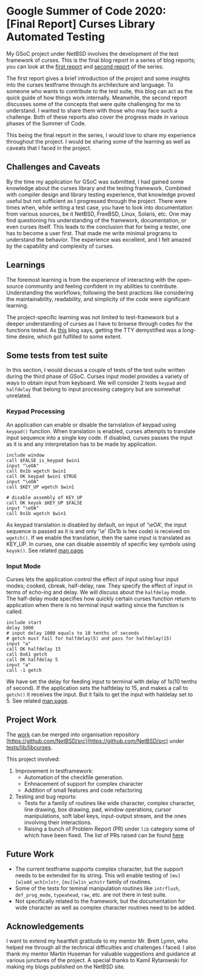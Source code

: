   
# Google Summer of Code 2020: [Final Report] Curses Library Automated Testing

My GSoC project under NetBSD involves the development of the test framework of curses. This is the final blog report in a series of blog reports; you can look at the [first report](https://blog.netbsd.org/tnf/entry/gsoc_reports_curses_library_automated) and [second report](https://blog.netbsd.org/tnf/entry/gsoc_2020_second_evaluation_report) of the series.

The first report gives a brief introduction of the project and some insights into the curses testframe through its architecture and language. To someone who wants to contribute to the test suite, this blog can act as the quick guide of how things work internally. Meanwhile, the second report discusses some of the concepts that were quite challenging for me to understand. I wanted to share them with those who may face such a challenge. Both of these reports also cover the progress made in various phases of the Summer of Code.

This being the final report in the series, I would love to share my experience throughout the project. I would be sharing some of the learning as well as caveats that I faced in the project.

## Challenges and Caveats
By the time my application for GSoC was submitted, I had gained some knowledge about the curses library and the testing framework. Combined with compiler design and library testing experience, that knowledge proved useful but not sufficient as I progressed through the project. There were times when, while writing a test case, you have to look into documentation from various sources, be it NetBSD, FreeBSD, Linux, Solaris, etc. One may find questioning his understanding of the framework, documentation, or even curses itself. This leads to the conclusion that for being a tester, one has to become a user first. That made me write minimal programs to understand the behavior. The experience was excellent, and I felt amazed by the capability and complexity of curses.

## Learnings
The foremost learning is from the experience of interacting with the open-source community and feeling confident in my abilities to contribute. Understanding the workflows; following the best practices like considering the maintainability, readability, and simplicity of the code were significant learning.

The project-specific learning was not limited to test-framework but a deeper understanding of curses as I have to browse through codes for the functions tested. As [this](https://www.linusakesson.net/programming/tty/) blog says, getting the TTY demystified was a long-time desire, which got fulfilled to some extent.

## Some tests from test suite
In this section, I would discuss a couple of tests of the test suite written during the third phase of GSoC. Curses input model provides a variety of ways to obtain input from keyboard. We will consider 2 tests `keypad` and `halfdelay` that belong to input processing category but are somewhat unrelated. 

### Keypad Processing
An application can enable or disable the tarnslation of keypad using `keypad()` function. When translation is enabled, curses attempts to translate input sequence into a single key code. If disabled, curses passes the input as it is and any interpretation has to be made by application.
```
include window
call $FALSE is_keypad $win1
input "\eOA"
call 0x1b wgetch $win1
call OK keypad $win1 $TRUE
input "\eOA"
call $KEY_UP wgetch $win1

# disable assembly of KEY_UP
call OK keyok $KEY_UP $FALSE
input "\eOA"
call 0x1b wgetch $win1
``` 
As keypad translation is disabled by default, on input of '\eOA', the input sequence is passed as it is and only '\e' (0x1b is hex code) is received on `wgetch()`. If we enable the translation, then the same input is translated as KEY_UP. In curses, one can disable assembly of specific key symbols using `keyok()`. See related [man page](http://man.netbsd.org/keypad.3).

### Input Mode
Curses lets the application control the effect of input using four input modes; cooked, cbreak, half-delay, raw. They specify the effect of input in terms of echo-ing and delay. We will discuss about the `halfdelay` mode. The half-delay mode specifies how quickly certain curses function return to application when there is no terminal input waiting since the function is called.
```
include start
delay 1000
# input delay 1000 equals to 10 tenths of seconds
# getch must fail for halfdelay(5) and pass for halfdelay(15)
input "a"
call OK halfdelay 15
call 0x61 getch
call OK halfdelay 5
input "a"
call -1 getch
```
We have set the delay for feeding input to terminal with delay of 1s(10 tenths of second). If the application sets the halfdelay to 15, and makes a call to `getch()` it receives the input. But it fails to get the input with haldelay set to 5. See related [man page](http://man.netbsd.org/halfdelay.3).

## Project Work
The [work](https://github.com/NamanJain8/curses) can be merged into organisation repository [https://github.com/NetBSD/src](https://github.com/NetBSD/src) under [tests/lib/libcurses](https://github.com/NetBSD/src/tree/trunk/tests/lib/libcurses).

This project involved:
 1. Improvement in testframework:
 	- Automation of the checkfile generation.
	- Enhnacement of support for complex character
	- Addition of small features and code refactoring
 2. Testing and bug reports:
	- Tests for a family of routines like wide character, complex character, line drawing, box drawing, pad, window operations, cursor manipulations, soft label keys, input-output stream, and the ones involving their interactions.
	- Raising a bunch of Problem Report (PR) under `lib` category some of which have been fixed. The list of PRs raised can be found [here](https://github.com/NamanJain8/curses/blob/master/reports/problem-reports.md)

## Future Work
- The current testframe supports complex character, but the support needs to be extended for its string. This will enable testing of `[mv][w]add_wch[n]str`, `[mv][w]in_wchstr` family of routines.
- Some of the tests for teminal manipulation routines like `intrflush`, `def_prog_mode`, `typeahead`, `raw`, etc. are not there in test suite.
-  Not specifically related to the framework, but the documentation for wide character as well as complex character routines need to be added.

## Acknowledgements
I want to extend my heartfelt gratitude to my mentor Mr. Brett Lymn, who helped me through all the technical difficulties and challenges I faced. I also thank my mentor Martin Huseman for valuable suggestions and guidance at various junctures of the project. A special thanks to Kamil Rytarowski for making my blogs published on the NetBSD site.